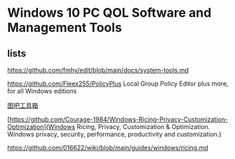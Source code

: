 # Windows 10 PC QOL Software and Management Tools

## lists

https://github.com/fmhy/edit/blob/main/docs/system-tools.md

https://github.com/Fleex255/PolicyPlus Local Group Policy Editor plus more, for all Windows editions

[图吧工具箱](https://www.tbtool.cn/)

[https://github.com/Courage-1984/Windows-Ricing-Privacy-Customization-Optimization](Windows Ricing, Privacy, Customization & Optimization. Windows privacy, security, performance, productivity and customization.)

https://github.com/016622/wiki/blob/main/guides/windows/ricing.md
